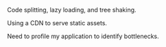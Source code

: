 Code splitting, lazy loading, and tree shaking.

Using a CDN to serve static assets.

Need to profile my application to identify bottlenecks.